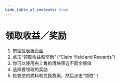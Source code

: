 ```yaml
---
hide_table_of_contents: true
---
```


# 领取收益／奖励

1. 前往[仪表板页面](https://app.frostend.com/pro/dashboard/overview)
2. 点击“领取收益和奖励” (“Claim Yield and Rewards”)
3. 你可以使用右上角的滑块筛选不同余额值
4. 选择要领取的奖励
5. 检查您的燃料和兑换费用，然后点击“领取”！
